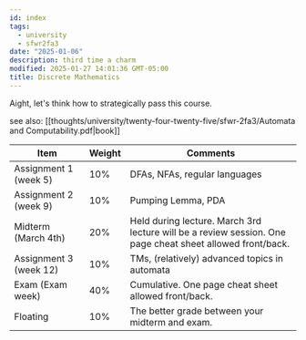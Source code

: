 ```yaml
---
id: index
tags:
  - university
  - sfwr2fa3
date: "2025-01-06"
description: third time a charm
modified: 2025-01-27 14:01:36 GMT-05:00
title: Discrete Mathematics
---
```


Aight, let's think how to strategically pass this course.

see also: [[thoughts/university/twenty-four-twenty-five/sfwr-2fa3/Automata and Computability.pdf|book]]

| Item                   | Weight | Comments                                                                                                  |
| ---------------------- | ------ | --------------------------------------------------------------------------------------------------------- |
| Assignment 1 (week 5)  | 10%    | DFAs, NFAs, regular languages                                                                             |
| Assignment 2 (week 9)  | 10%    | Pumping Lemma, PDA                                                                                        |
| Midterm (March 4th)    | 20%    | Held during lecture. March 3rd lecture will be a review session. One page cheat sheet allowed front/back. |
| Assignment 3 (week 12) | 10%    | TMs, (relatively) advanced topics in automata                                                             |
| Exam (Exam week)       | 40%    | Cumulative. One page cheat sheet allowed front/back.                                                      |
| Floating               | 10%    | The better grade between your midterm and exam.                                                           |
